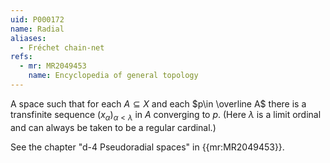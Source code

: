 ```yaml
---
uid: P000172
name: Radial
aliases:
  - Fréchet chain-net
refs:
  - mr: MR2049453
    name: Encyclopedia of general topology
---
```


A space such that for each $A\subseteq X$ and each $p\in \overline A$ there is a transfinite sequence $(x_\alpha)_{\alpha<\lambda}$ in $A$ converging to $p$.  (Here $\lambda$ is a limit ordinal and can always be taken to be a regular cardinal.)

See the chapter "d-4 Pseudoradial spaces" in {{mr:MR2049453}}.
